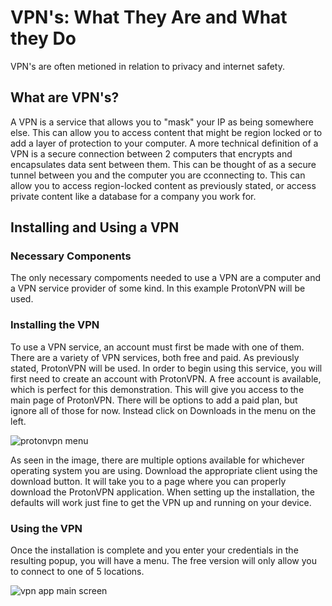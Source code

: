 <p>
<h1>VPN's: What They Are and What they Do</h1>
</p>

<p>VPN's are often metioned in relation to privacy and internet safety. </p>

<h2>What are VPN's?</h2>
<p>A VPN is a service that allows you to "mask" your IP as being somewhere else. This can allow you to access content that might be region locked or to add a layer of protection to your computer. A more technical definition of a VPN is a secure connection between 2 computers that encrypts and encapsulates data sent between them. This can be thought of as a secure tunnel between you and the computer you are cconnecting to. This can allow you to access region-locked content as previously stated, or access private content like a database for a company you work for.</p>

<h2>Installing and Using a VPN</h2>

<h3>Necessary Components</h3>
<p>The only necessary compoments needed to use a VPN are a computer and a VPN service provider of some kind. In this example ProtonVPN will be used.</p>

<h3>Installing the VPN</h3>
<p>To use a VPN service, an account must first be made with one of them. There are a variety of VPN services, both free and paid. As previously stated, ProtonVPN will be used. In order to begin using this service, you will first need to create an account with ProtonVPN. A free account is available, which is perfect for this demonstration. This will give you access to the main page of ProtonVPN. There will be options to add a paid plan, but ignore all of those for now. Instead click on Downloads in the menu on the left. 
</p>

![protonvpn menu](https://github.com/joshuareyes3778/connecting-to-vpns/assets/160282161/890ba1cc-b317-4242-a986-bff92a15fc24)


<p>
  As seen in the image, there are multiple options available for whichever operating system you are using. Download the appropriate client using the download button. It will take you to a page where you can properly download the ProtonVPN application. When setting up the installation, the defaults will work just fine to get the VPN up and running on your device. 
</p>

<h3>Using the VPN</h3>

<p>
  Once the installation is complete and you enter your credentials in the resulting popup, you will have a menu. The free version will only allow you to connect to one of 5 locations.
</p>

![vpn app main screen](https://github.com/joshuareyes3778/connecting-to-vpns/assets/160282161/84f4f1b4-41a9-42ab-895a-0f7913ae7aab)

<p>
  
</p>
